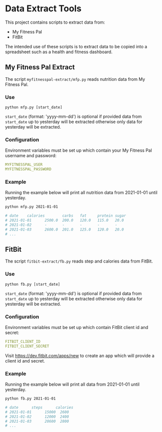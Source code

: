 # Data Extract Tools

This project contains scripts to extract data from:

- My Fitness Pal
- FitBit

The intended use of these scripts is to extract data to be copied into a spreadsheet such as a health and fitness dashboard.

## My Fitness Pal Extract

The script `myfitnesspal-extract/mfp.py` reads nutrition data from My Fitness Pal.

### Use

```
python mfp.py [start_date]
```

`start_date` (format: 'yyyy-mm-dd') is optional if provided data from `start_date` up to yesterday will be extracted otherwise only data for yesterday will be extracted.

### Configuration

Environment variables must be set up which contain your My Fitness Pal username and password:

```yaml
MYFITNESSPAL_USER
MYFITNESSPAL_PASSWORD
```

### Example

Running the example below will print all nutrition data from 2021-01-01 until yesterday.

```bash
python mfp.py 2021-01-01

# date    calories        carbs   fat     protein sugar
# 2021-01-01      2500.0  200.0   120.0   115.0   20.0 
# 2021-01-02      -       -       -       -       -
# 2021-01-03      2600.0  201.0   125.0   120.0   20.0 
# ...
```

## FitBit

The script `fitbit-extract/fb.py` reads step and calories data from FitBit.

### Use

```
python fb.py [start_date]
```

`start_date` (format: 'yyyy-mm-dd') is optional if provided data from `start_date` up to yesterday will be extracted otherwise only data for yesterday will be extracted.

### Configuration

Environment variables must be set up which contain FitBit client id and secret:

```yaml
FITBIT_CLIENT_ID
FITBIT_CLIENT_SECRET
```

Visit https://dev.fitbit.com/apps/new to create an app which will provide a client id and secret.

### Example

Running the example below will print all data from 2021-01-01 until yesterday.

```bash
python fb.py 2021-01-01

# date      steps      calories
# 2021-01-01      15000  2600
# 2021-01-02      12000  2400
# 2021-01-03      20600  2800
# ...
```